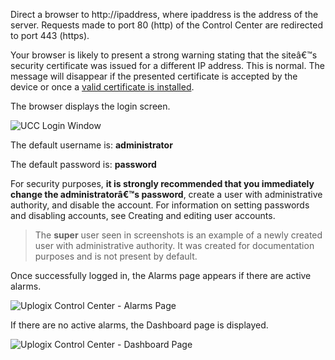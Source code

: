 <!-- 5.4 -->
Direct a browser to http://ipaddress, where ipaddress is the address of the server. Requests made to port 80 (http) of the Control Center are redirected to port 443 (https). 

Your browser is likely to present a strong warning stating that the siteâ€™s security certificate was issued for a different IP address. This is normal. The message will disappear if the presented certificate is accepted by the device or once a [valid certificate is installed](http://uplogix.com/docs/control-center-user-guide/managing-the-control-center/https-certificates).
 	
The browser displays the login screen.
 
 ![UCC Login Window](http://uplogix.com/support/docs/img/6.0/uplogix-control-center-login-window.png)
 
The default username is: **administrator**

The default password is: **password**

For security purposes, **it is strongly recommended that you immediately change the administratorâ€™s password**, create a user with administrative authority, and disable the account. For information on setting passwords and disabling accounts, see Creating and editing user accounts.

> The **super** user seen in screenshots is an example of a newly created user with administrative authority. It was created for documentation purposes and is not present by default.

Once successfully logged in, the Alarms page appears if there are active alarms.
 
![Uplogix Control Center - Alarms Page](http://uplogix.com/support/docs/img/6.0/uplogix-control-center-alarms.png)

If there are no active alarms, the Dashboard page is displayed.

![Uplogix Control Center - Dashboard Page](http://uplogix.com/support/docs/img/6.0/uplogix-control-center-dashboard.png)